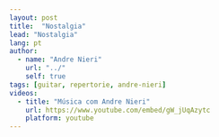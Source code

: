 ```yaml
---
layout: post
title:  "Nostalgia"
lead: "Nostalgia"
lang: pt
author:
  - name: "Andre Nieri"
    url: "../"
    self: true
tags: [guitar, repertorie, andre-nieri]
videos:
  - title: "Música com Andre Nieri"
    url: https://www.youtube.com/embed/gW_jUqAzytc
    platform: youtube
---
```

